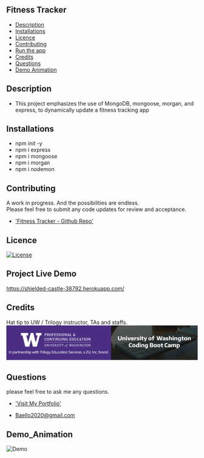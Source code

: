 ## Fitness Tracker

- [Description](#Description)
- [Installations](#Installations)
- [Licence](#Licence)
- [Contributing](#Contributing)
- [Run the app](#Project-Live-Demo)
- [Credits](#Credits)
- [Questions](#Questions)
- [Demo Animation](#Demo_Animation)

## Description
* This project emphasizes the use of MongoDB, mongoose, morgan, and express, to dynamically update a fitness tracking app

## Installations

* npm init -y
* npm i express 
* npm i mongoose
* npm i morgan
* npm i nodemon


## Contributing
A work in progress. And the possibilities are endless. <br> Please feel free to submit any code updates for review and acceptance.
* ['Fitness Tracker - Github Repo'](https://github.com/baello2020/Fitness_Tracker)

## Licence
[![License](https://img.shields.io/badge/License-MIT-yellow.svg)](https://opensource.org/licenses/MIT)


## Project Live Demo
https://shielded-castle-38792.herokuapp.com/

## Credits
Hat tip to UW / Trilogy instructor, TAs and staffs.
![UW](https://github.com/baello2020/Note_Taker/blob/main/assets/UWT.jpg "UW")

## Questions
please feel free to ask me any questions.
* ['Visit My Portfolio'](https://baello2020.github.io/Updated_Portfolio_Page/)

* Baello2020@gmail.com

## Demo_Animation
![Demo](https://github.com/baello2020/Fitness_Tracker/blob/main/public/assets/Gif.gif "Demo")